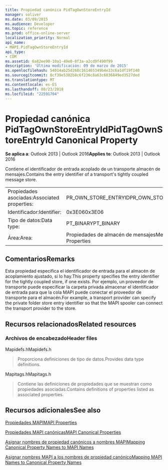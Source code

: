 ```yaml
---
title: Propiedad canónica PidTagOwnStoreEntryId
manager: soliver
ms.date: 03/09/2015
ms.audience: Developer
ms.topic: reference
ms.prod: office-online-server
localization_priority: Normal
api_name:
- MAPI.PidTagOwnStoreEntryId
api_type:
- COM
ms.assetid: 6a82ee90-10a1-49e0-8f3a-a2cd9f490f99
description: 'Última modificación: 09 de marzo de 2015'
ms.openlocfilehash: 54014ab25d268c161465349b4e33c6a1df19f140
ms.sourcegitcommit: 0cf39e5382b8c6f236c8a63c6036849ed3527ded
ms.translationtype: MT
ms.contentlocale: es-ES
ms.lasthandoff: 08/23/2018
ms.locfileid: "22591704"
---
```

# <a name="pidtagownstoreentryid-canonical-property"></a><span data-ttu-id="f7152-103">Propiedad canónica PidTagOwnStoreEntryId</span><span class="sxs-lookup"><span data-stu-id="f7152-103">PidTagOwnStoreEntryId Canonical Property</span></span>

  
  
<span data-ttu-id="f7152-104">**Se aplica a**: Outlook 2013 | Outlook 2016</span><span class="sxs-lookup"><span data-stu-id="f7152-104">**Applies to**: Outlook 2013 | Outlook 2016</span></span> 
  
<span data-ttu-id="f7152-105">Contiene el identificador de entrada acoplado de un transporte almacén de mensajes.</span><span class="sxs-lookup"><span data-stu-id="f7152-105">Contains the entry identifier of a transport's tightly coupled message store.</span></span>
  
|||
|:-----|:-----|
|<span data-ttu-id="f7152-106">Propiedades asociadas:</span><span class="sxs-lookup"><span data-stu-id="f7152-106">Associated properties:</span></span>  <br/> |<span data-ttu-id="f7152-107">PR_OWN_STORE_ENTRYID</span><span class="sxs-lookup"><span data-stu-id="f7152-107">PR_OWN_STORE_ENTRYID</span></span>  <br/> |
|<span data-ttu-id="f7152-108">Identificador:</span><span class="sxs-lookup"><span data-stu-id="f7152-108">Identifier:</span></span>  <br/> |<span data-ttu-id="f7152-109">0x3E06</span><span class="sxs-lookup"><span data-stu-id="f7152-109">0x3E06</span></span>  <br/> |
|<span data-ttu-id="f7152-110">Tipo de datos:</span><span class="sxs-lookup"><span data-stu-id="f7152-110">Data type:</span></span>  <br/> |<span data-ttu-id="f7152-111">PT_BINARY</span><span class="sxs-lookup"><span data-stu-id="f7152-111">PT_BINARY</span></span>  <br/> |
|<span data-ttu-id="f7152-112">Área:</span><span class="sxs-lookup"><span data-stu-id="f7152-112">Area:</span></span>  <br/> |<span data-ttu-id="f7152-113">Propiedades de almacén de mensajes</span><span class="sxs-lookup"><span data-stu-id="f7152-113">Message Store Properties</span></span>  <br/> |
   
## <a name="remarks"></a><span data-ttu-id="f7152-114">Comentarios</span><span class="sxs-lookup"><span data-stu-id="f7152-114">Remarks</span></span>

<span data-ttu-id="f7152-115">Esta propiedad especifica el identificador de entrada para el almacén de acoplamiento ajustado, si lo hay.</span><span class="sxs-lookup"><span data-stu-id="f7152-115">This property specifies the entry identifier for the tightly coupled store, if one exists.</span></span> <span data-ttu-id="f7152-116">Por ejemplo, un proveedor de transporte puede especificar la carpeta privada almacenar el identificador de entrada para que la cola MAPI puede conectar el proveedor de transporte para el almacén.</span><span class="sxs-lookup"><span data-stu-id="f7152-116">For example, a transport provider can specify the private folder store entry identifier so that the MAPI spooler can connect the transport provider to the store.</span></span>
  
## <a name="related-resources"></a><span data-ttu-id="f7152-117">Recursos relacionados</span><span class="sxs-lookup"><span data-stu-id="f7152-117">Related resources</span></span>

### <a name="header-files"></a><span data-ttu-id="f7152-118">Archivos de encabezado</span><span class="sxs-lookup"><span data-stu-id="f7152-118">Header files</span></span>

<span data-ttu-id="f7152-119">Mapidefs.h</span><span class="sxs-lookup"><span data-stu-id="f7152-119">Mapidefs.h</span></span>
  
> <span data-ttu-id="f7152-120">Proporciona definiciones de tipo de datos.</span><span class="sxs-lookup"><span data-stu-id="f7152-120">Provides data type definitions.</span></span>
    
<span data-ttu-id="f7152-121">Mapitags.h</span><span class="sxs-lookup"><span data-stu-id="f7152-121">Mapitags.h</span></span>
  
> <span data-ttu-id="f7152-122">Contiene las definiciones de propiedades que se muestran como propiedades asociadas.</span><span class="sxs-lookup"><span data-stu-id="f7152-122">Contains definitions of properties listed as associated properties.</span></span>
    
## <a name="see-also"></a><span data-ttu-id="f7152-123">Recursos adicionales</span><span class="sxs-lookup"><span data-stu-id="f7152-123">See also</span></span>



[<span data-ttu-id="f7152-124">Propiedades MAPI</span><span class="sxs-lookup"><span data-stu-id="f7152-124">MAPI Properties</span></span>](mapi-properties.md)
  
[<span data-ttu-id="f7152-125">Propiedades MAPI canónicas</span><span class="sxs-lookup"><span data-stu-id="f7152-125">MAPI Canonical Properties</span></span>](mapi-canonical-properties.md)
  
[<span data-ttu-id="f7152-126">Asignar nombres de propiedad canónicos a nombres MAPI</span><span class="sxs-lookup"><span data-stu-id="f7152-126">Mapping Canonical Property Names to MAPI Names</span></span>](mapping-canonical-property-names-to-mapi-names.md)
  
[<span data-ttu-id="f7152-127">Asignar nombres MAPI a los nombres de propiedad canónico</span><span class="sxs-lookup"><span data-stu-id="f7152-127">Mapping MAPI Names to Canonical Property Names</span></span>](mapping-mapi-names-to-canonical-property-names.md)

